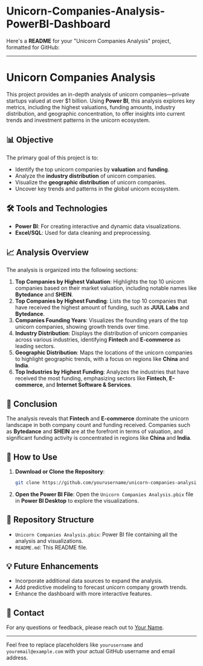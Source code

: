 # Unicorn-Companies-Analysis-PowerBI-Dashboard
Here's a **README** for your "Unicorn Companies Analysis" project, formatted for GitHub:

---

# Unicorn Companies Analysis

This project provides an in-depth analysis of unicorn companies—private startups valued at over $1 billion. Using **Power BI**, this analysis explores key metrics, including the highest valuations, funding amounts, industry distribution, and geographic concentration, to offer insights into current trends and investment patterns in the unicorn ecosystem.

## 📊 Objective

The primary goal of this project is to:
- Identify the top unicorn companies by **valuation** and **funding**.
- Analyze the **industry distribution** of unicorn companies.
- Visualize the **geographic distribution** of unicorn companies.
- Uncover key trends and patterns in the global unicorn ecosystem.

## 🛠️ Tools and Technologies

- **Power BI**: For creating interactive and dynamic data visualizations.
- **Excel/SQL**: Used for data cleaning and preprocessing.

## 📈 Analysis Overview

The analysis is organized into the following sections:
1. **Top Companies by Highest Valuation**: Highlights the top 10 unicorn companies based on their market valuation, including notable names like **Bytedance** and **SHEIN**.
2. **Top Companies by Highest Funding**: Lists the top 10 companies that have received the highest amount of funding, such as **JUUL Labs** and **Bytedance**.
3. **Companies Founding Years**: Visualizes the founding years of the top unicorn companies, showing growth trends over time.
4. **Industry Distribution**: Displays the distribution of unicorn companies across various industries, identifying **Fintech** and **E-commerce** as leading sectors.
5. **Geographic Distribution**: Maps the locations of the unicorn companies to highlight geographic trends, with a focus on regions like **China** and **India**.
6. **Top Industries by Highest Funding**: Analyzes the industries that have received the most funding, emphasizing sectors like **Fintech**, **E-commerce**, and **Internet Software & Services**.

## 📝 Conclusion

The analysis reveals that **Fintech** and **E-commerce** dominate the unicorn landscape in both company count and funding received. Companies such as **Bytedance** and **SHEIN** are at the forefront in terms of valuation, and significant funding activity is concentrated in regions like **China** and **India**.

## 🚀 How to Use

1. **Download or Clone the Repository**: 
   ```bash
   git clone https://github.com/yourusername/unicorn-companies-analysis.git
   ```

2. **Open the Power BI File**: Open the `Unicorn Companies Analysis.pbix` file in **Power BI Desktop** to explore the visualizations.

## 📂 Repository Structure

- `Unicorn Companies Analysis.pbix`: Power BI file containing all the analysis and visualizations.
- `README.md`: This README file.

## 💡 Future Enhancements

- Incorporate additional data sources to expand the analysis.
- Add predictive modeling to forecast unicorn company growth trends.
- Enhance the dashboard with more interactive features.

## 📧 Contact

For any questions or feedback, please reach out to [Your Name](mailto:youremail@example.com).

---

Feel free to replace placeholders like `yourusername` and `youremail@example.com` with your actual GitHub username and email address.
